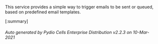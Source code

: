 






This service provides a simple way to trigger emails to be sent or queued, based on predefined email templates.

[:summary]

###### Auto generated by Pydio Cells Enterprise Distribution v2.2.3 on 10-Mar-2021
